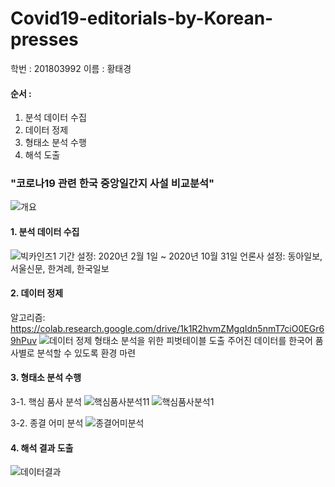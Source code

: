 # Covid19-editorials-by-Korean-presses

학번 : 201803992
이름 : 황태경

#### 순서 :
1. 분석 데이터 수집
2. 데이터 정제
3. 형태소 분석 수행
4. 해석 도출


### "코로나19 관련 한국 중앙일간지 사설 비교분석"
![개요](https://user-images.githubusercontent.com/74250157/102798523-9a048200-43f4-11eb-90fc-a7af0c7688f0.png)


#### 1. 분석 데이터 수집
![빅카인즈1](https://user-images.githubusercontent.com/74250157/102798555-a38dea00-43f4-11eb-9d9d-89836fa19221.png)
기간 설정: 2020년 2월 1일 ~ 2020년 10월 31일
언론사 설정: 동아일보, 서울신문, 한겨레, 한국일보


#### 2. 데이터 정제

알고리즘: https://colab.research.google.com/drive/1k1R2hvmZMgqIdn5nmT7ciO0EGr69hPuv
![데이터 정제](https://user-images.githubusercontent.com/74250157/102798837-ff587300-43f4-11eb-891e-ec99e3bf7d0d.png)
형태소 분석을 위한 피벗테이블 도출
주어진 데이터를 한국어 품사별로 분석할 수 있도록 환경 마련


#### 3. 형태소 분석 수행

  3-1. 핵심 품사 분석
![핵심품사분석11](https://user-images.githubusercontent.com/74250157/102799117-67a75480-43f5-11eb-812c-9bf5f84d125f.png)
![핵심품사분석1](https://user-images.githubusercontent.com/74250157/102799145-71c95300-43f5-11eb-8c4f-9dc1c7c13a6d.png)

  3-2. 종결 어미 분석
![종결어미분석](https://user-images.githubusercontent.com/74250157/102799164-7aba2480-43f5-11eb-8b30-d3665eba1f4b.png)


#### 4. 해석 결과 도출
![데이터결과](https://user-images.githubusercontent.com/74250157/102799196-86a5e680-43f5-11eb-8c3d-940bf98daeb3.png)
